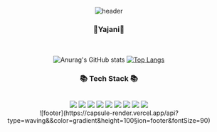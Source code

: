 
<div align = "center">

![header](https://capsule-render.vercel.app/api?type=waving&&color=gradient&height=100&section=header&fontSize=90)
</div>

<div align = "center">
<h3 style= "font-size = 50px">🌈Yajani🌈</h3>

<br/><br/>
![Anurag's GitHub stats](https://github-readme-stats.vercel.app/api?username=Yajani&show_icons=true&theme=radical)
[![Top Langs](https://github-readme-stats.vercel.app/api/top-langs/?username=Yajani&layout=compact)](https://github.com/Yajani/github-readme-stats)
<h3>📚 Tech Stack 📚</h3>
<div>
<br/>
<img src="https://img.shields.io/badge/Spring-6DB33F?style=flat-square&logo=Spring&logoColor=white"/>
<img src="https://img.shields.io/badge/Java-007396?style=flat-square&logo=Java&logoColor=white"/>
<img src="https://img.shields.io/badge/Python-3766AB?style=flat-square&logo=Python&logoColor=white"/>
<img src="https://img.shields.io/badge/Oracle-F80000?style=flat-square&logo=Oracle&logoColor=white"/>
<img src="https://img.shields.io/badge/Git-F05032?style=flat-square&logo=Git&logoColor=white"/>
<img src="https://img.shields.io/badge/JavaScript-F7DF1E?style=flat-square&logo=javascript&logoColor=black"/>
<img src="https://img.shields.io/badge/anaconda-44A833?style=for-the-badge&logo=anaconda&logoColor=white">
<img src="https://img.shields.io/badge/c-A8B9CC?style=for-the-badge&logo=c&logoColor=white">
<img src="https://img.shields.io/badge/cplusplus-00599C?style=for-the-badge&logo=cplusplus&logoColor=white">


</br>
<div align = "center">
![footer](https://capsule-render.vercel.app/api?type=waving&&color=gradient&height=100&section=footer&fontSize=90)
</div>

